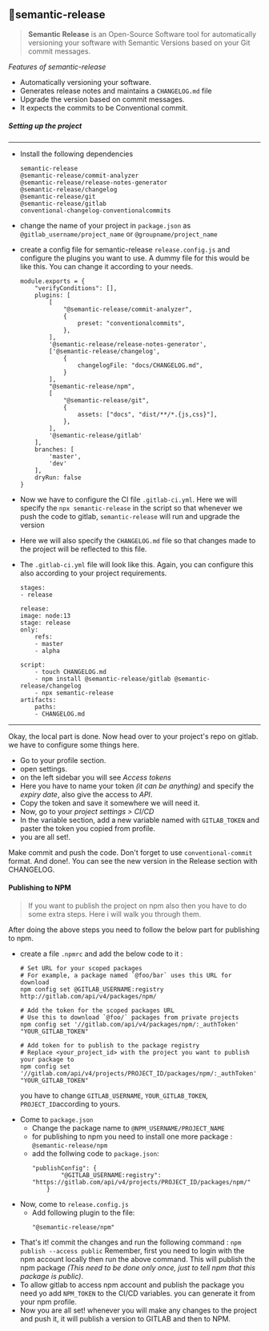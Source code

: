 ## 🚀semantic-release

> **Semantic Release** is an Open-Source Software tool for automatically versioning your software with Semantic Versions based on your Git commit messages.

_Features of semantic-release_

- Automatically versioning your software.
- Generates release notes and maintains a `CHANGELOG.md` file
- Upgrade the version based on commit messages.
- It expects the commits to be Conventional commit.

##### Setting up the project

---

- Install the following dependencies

  ```
  semantic-release
  @semantic-release/commit-analyzer
  @semantic-release/release-notes-generator
  @semantic-release/changelog
  @semantic-release/git
  @semantic-release/gitlab
  conventional-changelog-conventionalcommits
  ```

- change the name of your project in `package.json` as `@gitlab_username/project_name` or `@groupname/project_name`

- create a config file for semantic-release `release.config.js` and configure the plugins you want to use. A dummy file for this would be like this. You can change it according to your needs.

  ```
  module.exports = {
      "verifyConditions": [],
      plugins: [
          [
              "@semantic-release/commit-analyzer",
              {
                  preset: "conventionalcommits",
              },
          ],
          '@semantic-release/release-notes-generator',
          ['@semantic-release/changelog',
              {
                  changelogFile: "docs/CHANGELOG.md",
              }
          ],
          "@semantic-release/npm",
          [
              "@semantic-release/git",
              {
                  assets: ["docs", "dist/**/*.{js,css}"],
              },
          ],
          '@semantic-release/gitlab'
      ],
      branches: [
          'master',
          'dev'
      ],
      dryRun: false
  }
  ```

- Now we have to configure the CI file `.gitlab-ci.yml`. Here we will specify the `npx semantic-release` in the script so that whenever we push the code to gitlab, `semantic-release` will run and upgrade the version

- Here we will also specify the `CHANGELOG.md` file so that changes made to the project will be reflected to this file.

- The `.gitlab-ci.yml` file will look like this. Again, you can configure this also according to your project requirements.

  ```
  stages:
  - release

  release:
  image: node:13
  stage: release
  only:
      refs:
      - master
      - alpha

  script:
      - touch CHANGELOG.md
      - npm install @semantic-release/gitlab @semantic-release/changelog
      - npx semantic-release
  artifacts:
      paths:
      - CHANGELOG.md
  ```

---

Okay, the local part is done. Now head over to your project's repo on gitlab. we have to configure some things here.

- Go to your profile section.
- open settings.
- on the left sidebar you will see _Access tokens_
- Here you have to name your token _(it can be anything)_ and specify the _expiry date_, also give the access to _API_.
- Copy the token and save it somewhere we will need it.
- Now, go to your _project settings > CI/CD_
- In the variable section, add a new variable named with `GITLAB_TOKEN` and paster the token you copied from profile.
- you are all set!.

Make commit and push the code. Don't forget to use `conventional-commit` format. And done!. You can see the new version in the Release section with CHANGELOG.

#### Publishing to NPM

> If you want to publish the project on npm also then you have to do some extra steps. Here i will walk you through them.

After doing the above steps you need to follow the below part for publishing to npm.

- create a file `.npmrc` and add the below code to it :

  ```
  # Set URL for your scoped packages
  # For example, a package named `@foo/bar` uses this URL for download
  npm config set @GITLAB_USERNAME:registry http://gitlab.com/api/v4/packages/npm/

  # Add the token for the scoped packages URL
  # Use this to download `@foo/` packages from private projects
  npm config set '//gitlab.com/api/v4/packages/npm/:_authToken' "YOUR_GITLAB_TOKEN"

  # Add token for to publish to the package registry
  # Replace <your_project_id> with the project you want to publish your package to
  npm config set '//gitlab.com/api/v4/projects/PROJECT_ID/packages/npm/:_authToken' "YOUR_GITLAB_TOKEN"
  ```

  you have to change `GITLAB_USERNAME`, `YOUR_GITLAB_TOKEN`, `PROJECT_ID`according to yours.

* Come to `package.json`
  - Change the package name to `@NPM_USERNAME/PROJECT_NAME`
  - for publishing to npm you need to install one more package : `@semantic-release/npm`
  - add the follwing code to `package.json`:
    ```
    "publishConfig": {
            "@GITLAB_USERNAME:registry": "https://gitlab.com/api/v4/projects/PROJECT_ID/packages/npm/"
        }
    ```
* Now, come to `release.config.js`
  - Add following plugin to the file:
    ```
    "@semantic-release/npm"
    ```
* That's it! commit the changes and run the following command :
  `npm publish --access public`
  Remember, first you need to login with the npm account locally then run the above command. This will publish the npm package _(This need to be done only once, just to tell npm that this package is public)_.
* To allow gitlab to access npm account and publish the package you need yo add `NPM_TOKEN` to the CI/CD variables. you can generate it from your npm profile.
* Now you are all set! whenever you will make any changes to the project and push it, it will publish a version to GITLAB and then to NPM.
